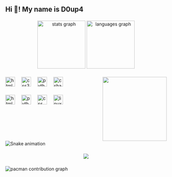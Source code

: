 <h2 align="left">Hi 👋! My name is D0up4</h2>

###

<div align="center">
  <img src="https://github-readme-stats.vercel.app/api?username=D0up4&hide_title=false&hide_rank=false&show_icons=true&include_all_commits=true&count_private=true&disable_animations=false&theme=dracula&locale=en&hide_border=false" height="150" alt="stats graph"  />
  <img src="https://github-readme-stats.vercel.app/api/top-langs?username=D0up4&locale=en&hide_title=false&layout=compact&card_width=320&langs_count=5&theme=dracula&hide_border=false" height="150" alt="languages graph"  />
</div>

###

<img align="right" height="200" src="https://thumbs.dreamstime.com/b/portal-space-to-other-universes-portal-space-to-other-universes-isolated-black-background-vector-252551834.jpg"  />

###

<div align="left">
  <img src="https://cdn.jsdelivr.net/gh/devicons/devicon/icons/html5/html5-original.svg" height="30" alt="html5 logo"  />
  <img width="12" />
  <img src="https://cdn.jsdelivr.net/gh/devicons/devicon/icons/css3/css3-original.svg" height="30" alt="css3 logo"  />
  <img width="12" />
  <img src="https://cdn.jsdelivr.net/gh/devicons/devicon/icons/python/python-original.svg" height="30" alt="python logo"  />
  <img width="12" />
  <img src="https://cdn.jsdelivr.net/gh/devicons/devicon/icons/csharp/csharp-original.svg" height="30" alt="csharp logo"  />
</div>

###

<div align="left">
  <img src="https://img.shields.io/badge/HTML5-E34F26?logo=html5&logoColor=white&style=for-the-badge" height="30" alt="html5 logo"  />
  <img width="12" />
  <img src="https://img.shields.io/badge/Python-3776AB?logo=python&logoColor=white&style=for-the-badge" height="30" alt="python logo"  />
  <img width="12" />
  <img src="https://img.shields.io/badge/CSS-1572B6?logo=css&logoColor=white&style=for-the-badge" height="30" alt="css logo"  />
  <img width="12" />
  <img src="https://img.shields.io/badge/Linux-FCC624?logo=linux&logoColor=black&style=for-the-badge" height="30" alt="linux logo"  />
</div>

###

<br clear="both">

<img src="https://raw.githubusercontent.com/D0up4/D0up4/output/snake.svg" alt="Snake animation" />

###

<div align="center">
  <img src="https://visitor-badge.laobi.icu/badge?page_id=D0up4.D0up4&"  />
</div>

###

<picture>
  <source media="(prefers-color-scheme: dark)" srcset="https://raw.githubusercontent.com/D0up4/D0up4/output/pacman-contribution-graph-dark.svg">
  <source media="(prefers-color-scheme: light)" srcset="https://raw.githubusercontent.com/D0up4/D0up4/output/pacman-contribution-graph.svg">
  <img alt="pacman contribution graph" src="https://raw.githubusercontent.com/D0up4/D0up4/output/pacman-contribution-graph.svg">
</picture>

###
